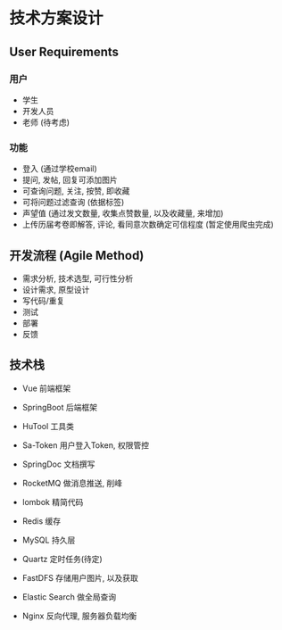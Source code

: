# 技术方案设计

## User Requirements

### 用户

* 学生
* 开发人员
* 老师 (待考虑)

### 功能

* 登入 (通过学校email)
* 提问, 发帖, 回复可添加图片
* 可查询问题, 关注, 按赞, 即收藏
* 可将问题过滤查询 (依据标签)
* 声望值 (通过发文数量, 收集点赞数量, 以及收藏量, 来增加)
* 上传历届考卷即解答, 评论, 看同意次数确定可信程度 (暂定使用爬虫完成)

## 开发流程 (Agile Method)

* 需求分析, 技术选型, 可行性分析
* 设计需求, 原型设计
* 写代码/重复
* 测试
* 部署
* 反馈

## 技术栈

* Vue 前端框架

* SpringBoot 后端框架
* HuTool 工具类
* Sa-Token 用户登入Token, 权限管控
* SpringDoc 文档撰写
* RocketMQ 做消息推送, 削峰
* lombok 精简代码
* Redis 缓存
* MySQL 持久层
* Quartz 定时任务(待定)
* FastDFS 存储用户图片, 以及获取
* Elastic Search 做全局查询
* Nginx 反向代理, 服务器负载均衡

